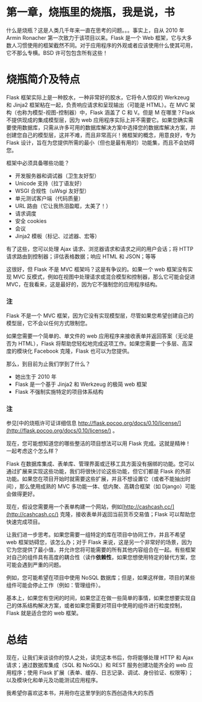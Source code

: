 # 第一章，烧瓶里的烧瓶，我是说，书

什么是烧瓶？这是人类几千年来一直在思考的问题。。。事实上，自从 2010 年 Armin Ronacher 第一次致力于该项目以来。Flask 是一个 Web 框架，它与大多数人习惯使用的框架截然不同。对于应用程序的外观或者应该使用什么使其可用，它不那么专横。BSD 许可包包含所有这些！

# 烧瓶简介及特点

Flask 框架实际上是一种胶水，一种非常好的胶水，它将令人惊叹的 Werkzeug 和 Jinja2 框架粘在一起，负责响应请求和呈现输出（可能是 HTML）。在 MVC 架构（也称为模型-视图-控制器）中，Flask 涵盖了 C 和 V。但是 M 在哪里？Flask 不提供现成的集成模型层，因为 web 应用程序实际上并不需要它。如果您确实需要使用数据库，只需从许多可用的数据库解决方案中选择您的数据库解决方案，并创建您自己的模型层，这并不难，而且非常高兴！微框架的概念，用意良好，专为 Flask 设计，旨在为您提供所需的最小（但也是最有用的）功能集，而且不会妨碍您。

框架中必须具备哪些功能？

*   开发服务器和调试器（卫生友好型）
*   Unicode 支持（拉丁语友好）
*   WSGI 合规性（uWsgi 友好型）
*   单元测试客户端（代码质量）
*   URL 路由（它让我热泪盈眶，太美了！）
*   请求调度
*   安全 cookies
*   会议
*   Jinja2 模板（标记、过滤器、宏等）

有了这些，您可以处理 Ajax 请求、浏览器请求和请求之间的用户会话；将 HTTP 请求路由到控制器；评估表格数据；响应 HTML 和 JSON；等等

这很好，但 Flask 不是 MVC 框架吗？这是有争议的。如果一个 web 框架没有实现 MVC 反模式，例如在视图中处理请求或混合模型和控制器，那么它可能会促进 MVC，在我看来，这是最好的，因为它不强制您的应用程序结构。

### 注

Flask 不是一个 MVC 框架，因为它没有实现模型层，尽管如果您希望创建自己的模型层，它不会以任何方式限制您。

如果您需要一个简单的、单文件的 web 应用程序来接收表单并返回答案（无论是否为 HTML），Flask 将帮助您轻松地完成这项工作。如果您需要一个多层、高深度的模块化 Facebook 克隆，Flask 也可以为您提供。

那么，到目前为止我们学到了什么？

*   她出生于 2010 年
*   Flask 是一个基于 Jinja2 和 Werkzeug 的极简 web 框架
*   Flask 不强制实施特定的项目体系结构

### 注

参见[中的烧瓶许可证详细信息 http://flask.pocoo.org/docs/0.10/license/](http://flask.pocoo.org/docs/0.10/license/) 。

现在，您可能想知道您的哪些整洁的项目想法可以用 Flask 完成。这就是精神！一起考虑这个怎么样？

Flask 在数据库集成、表单库、管理界面或迁移工具方面没有捆绑的功能。您可以通过扩展来实现这些功能，我们将很快讨论这些功能，但它们都是 Flask 的外部功能。如果您在项目开始时就需要这些扩展，并且不想设置它（或者不能抽出时间），那么使用成熟的 MVC 多功能一体、低内聚、高耦合框架（如 Django）可能会做得更好。

现在，假设您需要用一个表单构建一个网站，例如[http://cashcash.cc/](http://cashcash.cc/) 克隆，接收表单并返回当前货币交易值；Flask 可以帮助您快速完成项目。

让我们进一步思考。如果您需要一组特定的库在项目中协同工作，并且不希望 web 框架妨碍您，该怎么办；对于 Flask 来说，这是另一个非常好的场景，因为它为您提供了最小值，并允许您将可能需要的所有其他内容组合在一起。有些框架对自己的组件具有高度的耦合性（读作**依赖性**，如果您想使用特定的替代方案，您可能会遇到严重的问题。

例如，您可能希望在项目中使用 NoSQL 数据库；但是，如果这样做，项目的某些组件可能会停止工作（例如：管理组件）。

基本上，如果您有空闲的时间，如果您正在做一些简单的事情，如果您想要实现自己的体系结构解决方案，或者如果您需要对项目中使用的组件进行粒度控制，Flask 就是适合您的 web 框架。

# 总结

现在，让我们来谈谈你的惊人之处，读完这本书后，你将能够处理 HTTP 和 Ajax 请求；通过数据库集成（SQL 和 NoSQL）和 REST 服务创建功能齐全的 web 应用程序；使用 Flask 扩展（表单、缓存、日志记录、调试、身份验证、权限等）；以及模块化和单元及功能测试应用程序。

我希望你喜欢这本书，并用你在这里学到的东西创造伟大的东西